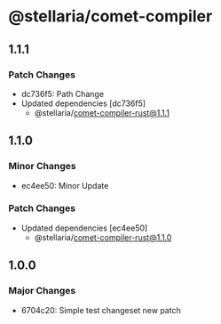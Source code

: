 # @stellaria/comet-compiler

## 1.1.1

### Patch Changes

- dc736f5: Path Change
- Updated dependencies [dc736f5]
  - @stellaria/comet-compiler-rust@1.1.1

## 1.1.0

### Minor Changes

- ec4ee50: Minor Update

### Patch Changes

- Updated dependencies [ec4ee50]
  - @stellaria/comet-compiler-rust@1.1.0

## 1.0.0

### Major Changes

- 6704c20: Simple test changeset new patch
